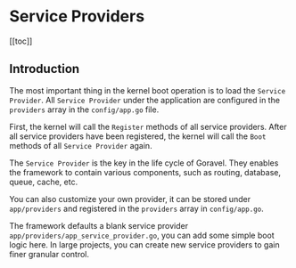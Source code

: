 # Service Providers

[[toc]]

## Introduction

The most important thing in the kernel boot operation is to load the `Service Provider`. All `Service Provider` under the application are configured in the `providers` array in the `config/app.go` file.

First, the kernel will call the `Register` methods of all service providers. After all service providers have been registered, the kernel will call the `Boot` methods of all `Service Provider` again.

The `Service Provider` is the key in the life cycle of Goravel. They enables the framework to contain various components, such as routing, database, queue, cache, etc.
 
You can also customize your own provider, it can be stored under `app/providers` and registered in the `providers` array in `config/app.go`.

The framework defaults a blank service provider `app/providers/app_service_provider.go`, you can add some simple boot logic here. In large projects, you can create new service providers to gain finer granular control.

<CommentService/>